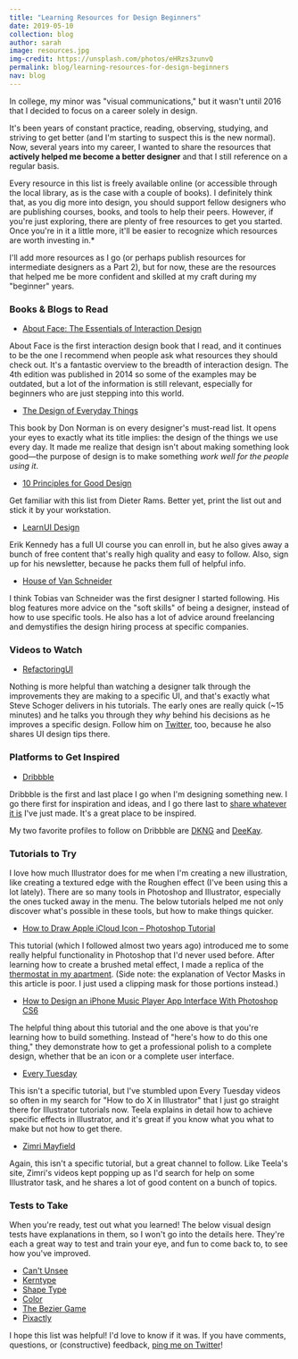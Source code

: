 ```yaml
---
title: "Learning Resources for Design Beginners"
date: 2019-05-10
collection: blog
author: sarah
image: resources.jpg
img-credit: https://unsplash.com/photos/eHRzs3zunvQ
permalink: blog/learning-resources-for-design-beginners
nav: blog
---
```


In college, my minor was "visual communications," but it wasn't until 2016 that I decided to focus on a career solely in design.

It's been years of constant practice, reading, observing, studying, and striving to get better (and I'm starting to suspect this is the new normal). Now, several years into my career, I wanted to share the resources that **actively helped me become a better designer** and that I still reference on a regular basis.

Every resource in this list is freely available online (or accessible through the local library, as is the case with a couple of books). I definitely think that, as you dig more into design, you should support fellow designers who are publishing courses, books, and tools to help their peers. However, if you're just exploring, there are plenty of free resources to get you started. Once you're in it a little more, it'll be easier to recognize which resources are worth investing in.*

I'll add more resources as I go (or perhaps publish resources for intermediate designers as a Part 2), but for now, these are the resources that helped me be more confident and skilled at my craft during my "beginner" years.

### Books & Blogs to Read

* <a href="https://www.amazon.com/About-Face-Essentials-Interaction-Design/dp/1118766571" target="____blank">About Face: The Essentials of Interaction Design</a>

About Face is the first interaction design book that I read, and it continues to be the one I recommend when people ask what resources they should check out. It's a fantastic overview to the breadth of interaction design. The 4th edition was published in 2014 so some of the examples may be outdated, but a lot of the information is still relevant, especially for beginners who are just stepping into this world.

* <a href="https://www.amazon.com/Design-Everyday-Things-Revised-Expanded/dp/0465050654/ref=sr_1_1" target="____blank">The Design of Everyday Things</a>

This book by Don Norman is on every designer's must-read list. It opens your eyes to exactly what its title implies: the design of the things we use every day. It made me realize that design isn't about making something look good—the purpose of design is to make something *work well for the people using it*.

* <a href="https://readymag.com/shuffle/dieter-rams/" target="____blank">10 Principles for Good Design</a>

Get familiar with this list from Dieter Rams. Better yet, print the list out and stick it by your workstation.

* <a href="https://learnui.design/blog/" target="____blank">LearnUI Design</a>

Erik Kennedy has a full UI course you can enroll in, but he also gives away a bunch of free content that's really high quality and easy to follow. Also, sign up for his newsletter, because he packs them full of helpful info.

* <a href="https://www.vanschneider.com/" target="____blank">House of Van Schneider</a>

I think Tobias van Schneider was the first designer I started following. His blog features more advice on the "soft skills" of being a designer, instead of how to use specific tools. He also has a lot of advice around freelancing and demystifies the design hiring process at specific companies.

### Videos to Watch

* <a href="https://refactoringui.com/" target="____blank">RefactoringUI</a>

Nothing is more helpful than watching a designer talk through the improvements they are making to a specific UI, and that's exactly what Steve Schoger delivers in his tutorials. The early ones are really quick (~15 minutes) and he talks you through they *why* behind his decisions as he improves a specific design. Follow him on <a href="https://twitter.com/steveschoger?lang=en" target="____blank">Twitter</a>, too, because he also shares UI design tips there.

### Platforms to Get Inspired

* <a href="https://dribbble.com/" target="____blank">Dribbble</a>

Dribbble is the first and last place I go when I'm designing something new. I go there first for inspiration and ideas, and I go there last to <a href="https://dribbble.com/sarahjune" target="____blank">share whatever it is</a> I've just made. It's a great place to be inspired.

My two favorite profiles to follow on Dribbble are <a href="https://dribbble.com/DKNG" taret="____blank">DKNG</a> and <a href="https://dribbble.com/deekaymotion" target="____blank">DeeKay</a>.

### Tutorials to Try

I love how much Illustrator does for me when I'm creating a new illustration, like creating a textured edge with the Roughen effect (I've been using this a lot lately). There are so many tools in Photoshop and Illustrator, especially the ones tucked away in the menu. The below tutorials helped me not only discover what's possible in these tools, but how to make things quicker.

* <a href="https://www.hongkiat.com/blog/apple-icloud-photoshop-tutorial/" target="____blank">How to Draw Apple iCloud Icon – Photoshop Tutorial</a>

This tutorial (which I followed almost two years ago) introduced me to some really helpful functionality in Photoshop that I'd never used before. After learning how to create a brushed metal effect, I made a replica of the <a href="https://dribbble.com/shots/3262723-Thermostat" target="____blank">thermostat in my apartment</a>. (Side note: the explanation of Vector Masks in this article is poor. I just used a clipping mask for those portions instead.)

* <a href="https://design.tutsplus.com/tutorials/how-to-design-an-iphone-music-player-app-interface-with-photoshop-cs6--psd-21825" target="____blank">How to Design an iPhone Music Player App Interface With Photoshop CS6</a>

The helpful thing about this tutorial and the one above is that you're learning how to build something. Instead of "here's how to do this one thing," they demonstrate how to get a professional polish to a complete design, whether that be an icon or a complete user interface.

* <a href="https://every-tuesday.com/" target="____blank">Every Tuesday</a>

This isn't a specific tutorial, but I've stumbled upon Every Tuesday videos so often in my search for "How to do X in Illustrator" that I just go straight there for Illustrator tutorials now. Teela explains in detail how to achieve specific effects in Illustrator, and it's great if you know what you what to make but not how to get there.

* <a href="https://www.youtube.com/channel/UCbqd2YmFeHMwxlj4NcN5zPQ" target="____blank">Zimri Mayfield</a>

Again, this isn't a specific tutorial, but a great channel to follow. Like Teela's site, Zimri's videos kept popping up as I'd search for help on some Illustrator task, and he shares a lot of good content on a bunch of topics.

### Tests to Take

When you're ready, test out what you learned! The below visual design tests have explanations in them, so I won't go into the details here. They're each a great way to test and train your eye, and fun to come back to, to see how you've improved.

* <a href="https://cantunsee.space/" target="____blank">Can't Unsee</a>
* <a href="https://type.method.ac/" target="____blank">Kerntype</a>
* <a href="https://shape.method.ac/" target="____blank">Shape Type</a>
* <a href="https://color.method.ac/" target="____blank">Color</a>
* <a href="https://bezier.method.ac/" target="____blank">The Bezier Game</a>
* <a href="http://pixact.ly/" target="____blank">Pixactly</a>

I hope this list was helpful! I'd love to know if it was. If you have comments, questions, or (constructive) feedback, <a href="https://twitter.com/sarah_june12" target="____blank">ping me on Twitter</a>!

